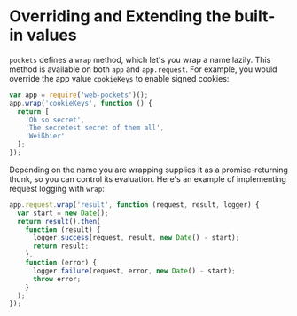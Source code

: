 # Overriding and Extending the built-in values

`pockets` defines a `wrap` method, which let's you wrap a name lazily. This method is available on both `app` and `app.request`. For example, you would override the app value `cookieKeys` to enable signed cookies:

```javascript
var app = require('web-pockets')();
app.wrap('cookieKeys', function () {
  return [
    'Oh so secret',
    'The secretest secret of them all',
    'Weißbier'
  ];
});
```

Depending on the name you are wrapping supplies it as a promise-returning thunk, so you can control its evaluation. Here's an example of implementing request logging with `wrap`:

```javascript
app.request.wrap('result', function (request, result, logger) {
  var start = new Date();
  return result().then(
    function (result) {
      logger.success(request, result, new Date() - start);
      return result;
    }, 
    function (error) {
      logger.failure(request, error, new Date() - start);
      throw error;
    }
  );
});
```
